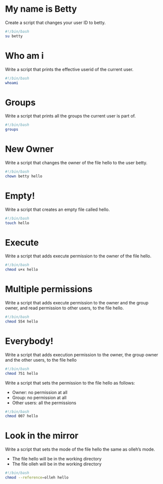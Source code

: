 # My name is Betty 
Create a script that changes your user ID to betty.
```bash
#!/bin/bash
su betty
```
# Who am i
Write a script that prints the effective userid of the current user.
```bash
#!/bin/bash
whoami
```
# Groups
Write a script that prints all the groups the current user is part of.
```bash
#!/bin/bash
groups
```
# New Owner
Write a script that changes the owner of the file hello to the user betty.
```bash
#!/bin/bash
chown betty hello
```
# Empty!
Write a script that creates an empty file called hello.
```bash
#!/bin/bash
touch hello
```
# Execute
Write a script that adds execute permission to the owner of the file hello.
```bash
#!/bin/bash
chmod u+x hello
```
# Multiple permissions
Write a script that adds execute permission to the owner and the group owner, and read permission to other users, to the file hello.
```bash
#!/bin/bash
chmod 554 hello
```
# Everybody!
Write a script that adds execution permission to the owner, the group owner and the other users, to the file hello
```bash
#!/bin/bash
chmod 751 hello
```
Write a script that sets the permission to the file hello as follows:
* Owner: no permission at all
* Group: no permission at all
* Other users: all the permissions
```bash
#!/bin/bash
chmod 007 hello
```
# Look in the mirror
Write a script that sets the mode of the file hello the same as olleh’s mode.
* The file hello will be in the working directory
* The file olleh will be in the working directory
```bash
#!/bin/bash
chmod --reference=olleh hello
```